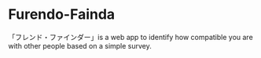 # Furendo-Fainda
「フレンド・ファインダー」is a web app to identify how compatible you are with other people based on a simple survey.

